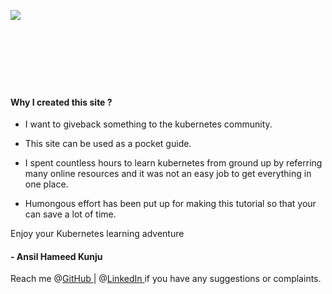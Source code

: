

[//]: #
<p>
<div style="float: left">
<img src="../images/profile.JPG"/>
</div>
</p>
<br>
<br>
<br>
<br>
<br>
<br>
<br>


#### Why I created this site ?
- I want to giveback something to the kubernetes community.

- This site can be used as a pocket guide.

- I spent countless hours to learn kubernetes from ground up by referring many online resources  and it was not an easy job to get everything in one place.

- Humongous effort has been put up for making this tutorial so that your can save a lot of time.

Enjoy your Kubernetes learning adventure <i class="fas fa-heart"></i>

#### - Ansil Hameed Kunju
Reach me @[GitHub <i class='fa fa-github'></i>](https://github.com/ansilh) |
@[LinkedIn <i class='fab fa-fw fa-linkedin'></i>](https://www.linkedin.com/in/ansil-h-%E2%98%81-48b61415/)
if you have any suggestions or complaints.
